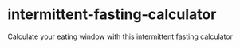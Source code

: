 # intermittent-fasting-calculator
Calculate your eating window with this intermittent fasting calculator
